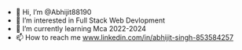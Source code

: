 - 👋 Hi, I’m @Abhijit88190
- 👀 I’m interested in Full Stack Web Devlopment
- 🌱 I’m currently learning Mca 2022-2024
- 📫 How to reach me www.linkedin.com/in/abhijit-singh-853584257

<!---
Abhijit88190/Abhijit88190 is a ✨ special ✨ repository because its `README.md` (this file) appears on your GitHub profile.
You can click the Preview link to take a look at your changes.
--->
